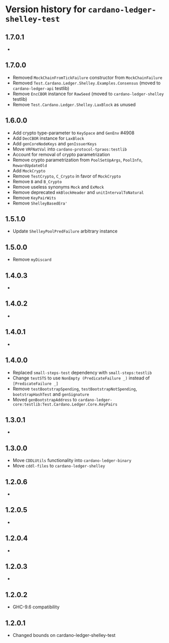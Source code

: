 # Version history for `cardano-ledger-shelley-test`

## 1.7.0.1

*

## 1.7.0.0

* Removed `MockChainFromTickFailure` constructor from `MockChainFailure`
* Removed `Test.Cardano.Ledger.Shelley.Examples.Consensus` (moved to `cardano-ledger-api` testlib)
* Remove `EncCBOR` instance for `RawSeed` (moved to `cardano-ledger-shelley` testlib)
* Remove `Test.Cardano.Ledger.Shelley.LaxBlock` as unused

## 1.6.0.0

* Add crypto type-parameter to `KeySpace` and `GenEnv` #4908
* Add `DecCBOR` instance for `LaxBlock`
* Add `genCoreNodeKeys` and `genIssuerKeys`
* Move `VRFNatVal` into `cardano-protocol-tpraos:testlib`
* Account for removal of crypto parametrization
* Remove crypto parametrization from `PoolSetUpArgs`, `PoolInfo`, `RewardUpdateOld`
* Add `MockCrypto`
* Remove `TestCrypto`, `C_Crypto` in favor of `MockCrypto`
* Remove `B` and `B_Crypto`
* Remove useless synonyms `Mock` and `ExMock`
* Remove deprecated `mkBlockHeader` and `unitIntervalToNatural`
* Remove `KeyPairWits`
* Remove `ShelleyBasedEra'`

## 1.5.1.0

* Update `ShelleyPoolPredFailure` arbitrary instance

## 1.5.0.0

* Remove `myDiscard`

## 1.4.0.3

*

## 1.4.0.2

*

## 1.4.0.1

*

## 1.4.0.0

* Replaced `small-steps-test` dependency with `small-steps:testlib`
* Change `testSTS` to use `NonEmpty (PredicateFailure _)` instead of `[PredicateFailure _]`
* Remove `testBootstrapSpending`, `testBootstrapNotSpending`, `bootstrapHashTest` and `genSignature`
* Moved `genBootstrapAddress` to `cardano-ledger-core:testlib:Test.Cardano.Ledger.Core.KeyPairs`

## 1.3.0.1

*

## 1.3.0.0

* Move `CDDLUtils` functionality into `cardano-ledger-binary`
* Move `cddl-files` to `cardano-ledger-shelley`

## 1.2.0.6

*

## 1.2.0.5

*

## 1.2.0.4

*

## 1.2.0.3

*

## 1.2.0.2

* GHC-9.6 compatibility

## 1.2.0.1

* Changed bounds on cardano-ledger-shelley-test
